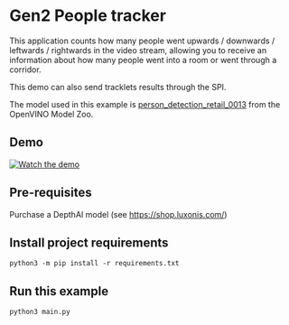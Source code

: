 # Gen2 People tracker

This application counts how many people went upwards / downwards / leftwards / rightwards in the video stream, allowing you to
receive an information about how many people went into a room or went through a corridor.

This demo can also send tracklets results through the SPI.

The model used in this example is [person_detection_retail_0013](https://docs.openvinotoolkit.org/latest/omz_models_intel_person_detection_retail_0013_description_person_detection_retail_0013.html) from the OpenVINO Model Zoo.

## Demo

[![Watch the demo](https://user-images.githubusercontent.com/5244214/90752628-ee2d1780-e2d7-11ea-8e48-ca94b02a7674.gif)](https://www.youtube.com/watch?v=MHmzp--pqUA)

## Pre-requisites

Purchase a DepthAI model (see https://shop.luxonis.com/)

## Install project requirements

```
python3 -m pip install -r requirements.txt
```

## Run this example

```
python3 main.py
```
